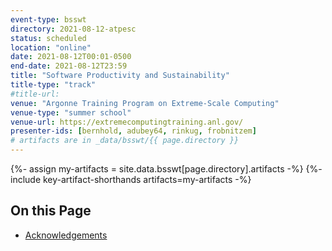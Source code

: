 ```yaml
---
event-type: bsswt
directory: 2021-08-12-atpesc
status: scheduled
location: "online"
date: 2021-08-12T00:01-0500
end-date: 2021-08-12T23:59
title: "Software Productivity and Sustainability"
title-type: "track"
#title-url:
venue: "Argonne Training Program on Extreme-Scale Computing"
venue-type: "summer school"
venue-url: https://extremecomputingtraining.anl.gov/
presenter-ids: [bernhold, adubey64, rinkug, frobnitzem]
# artifacts are in _data/bsswt/{{ page.directory }}
---
```

{%- assign my-artifacts = site.data.bsswt[page.directory].artifacts -%}
{%- include key-artifact-shorthands artifacts=my-artifacts -%}

## On this Page
* [Acknowledgements](#acknowledgements)
